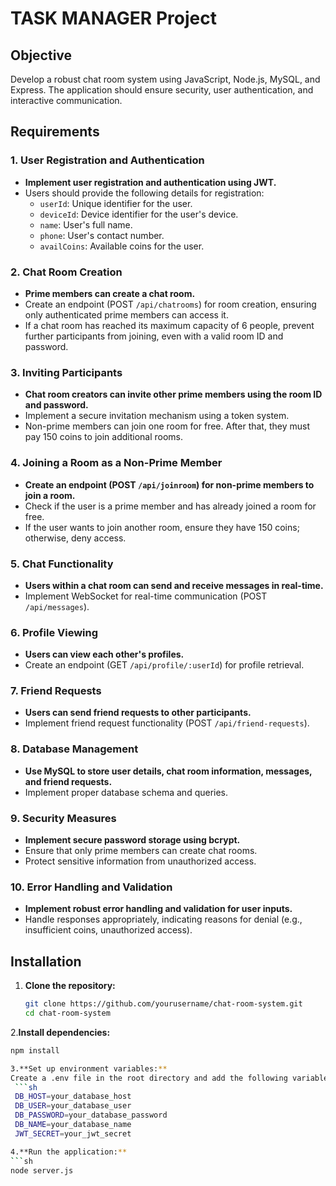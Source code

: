 # TASK MANAGER Project

## Objective
Develop a robust chat room system using JavaScript, Node.js, MySQL, and Express. The application should ensure security, user authentication, and interactive communication.

## Requirements

### 1. User Registration and Authentication
- **Implement user registration and authentication using JWT.**
- Users should provide the following details for registration:
  - `userId`: Unique identifier for the user.
  - `deviceId`: Device identifier for the user's device.
  - `name`: User's full name.
  - `phone`: User's contact number.
  - `availCoins`: Available coins for the user.

### 2. Chat Room Creation
- **Prime members can create a chat room.**
- Create an endpoint (POST `/api/chatrooms`) for room creation, ensuring only authenticated prime members can access it.
- If a chat room has reached its maximum capacity of 6 people, prevent further participants from joining, even with a valid room ID and password.

### 3. Inviting Participants
- **Chat room creators can invite other prime members using the room ID and password.**
- Implement a secure invitation mechanism using a token system.
- Non-prime members can join one room for free. After that, they must pay 150 coins to join additional rooms.

### 4. Joining a Room as a Non-Prime Member
- **Create an endpoint (POST `/api/joinroom`) for non-prime members to join a room.**
- Check if the user is a prime member and has already joined a room for free.
- If the user wants to join another room, ensure they have 150 coins; otherwise, deny access.

### 5. Chat Functionality
- **Users within a chat room can send and receive messages in real-time.**
- Implement WebSocket for real-time communication (POST `/api/messages`).

### 6. Profile Viewing
- **Users can view each other's profiles.**
- Create an endpoint (GET `/api/profile/:userId`) for profile retrieval.

### 7. Friend Requests
- **Users can send friend requests to other participants.**
- Implement friend request functionality (POST `/api/friend-requests`).

### 8. Database Management
- **Use MySQL to store user details, chat room information, messages, and friend requests.**
- Implement proper database schema and queries.

### 9. Security Measures
- **Implement secure password storage using bcrypt.**
- Ensure that only prime members can create chat rooms.
- Protect sensitive information from unauthorized access.

### 10. Error Handling and Validation
- **Implement robust error handling and validation for user inputs.**
- Handle responses appropriately, indicating reasons for denial (e.g., insufficient coins, unauthorized access).

## Installation

1. **Clone the repository:**
   ```sh
   git clone https://github.com/yourusername/chat-room-system.git
   cd chat-room-system

2.**Install dependencies:**
   ```sh
   npm install

3.**Set up environment variables:**
  Create a .env file in the root directory and add the following variables:
    ```sh
    DB_HOST=your_database_host
    DB_USER=your_database_user
    DB_PASSWORD=your_database_password
    DB_NAME=your_database_name
    JWT_SECRET=your_jwt_secret

4.**Run the application:**
   ```sh
   node server.js


